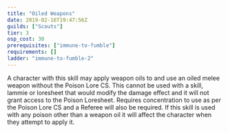 ```yaml
---
title: "Oiled Weapons"
date: 2019-02-16T19:47:56Z
guilds: ["Scouts"]
tier: 3
osp_cost: 30
prerequisites: ["immune-to-fumble"]
requirements: []
ladder: "immune-to-fumble-2"
---
```

A character with this skill may apply weapon oils to and use an oiled melee weapon without the Poison Lore CS. This cannot be used with a skill, lammie or loresheet that would modify the damage effect and it will not grant access to the Poison Loresheet. Requires concentration to use as per the Poison Lore CS and a Referee will also be required. If this skill is used with any poison other than a weapon oil it will affect the character when they attempt to apply it.
